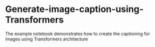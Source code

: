 # Generate-image-caption-using-Transformers
The example notebook demonstrates how to create the captioning for images using Transformers architecture
